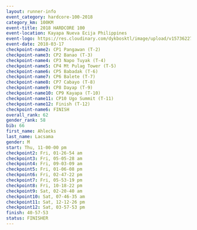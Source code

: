 ```yaml
---
layout: runner-info 
event_category: hardcore-100-2018 
category_km: 100KM 
event-title: 2018 HARDCORE 100 
event-location: Kayapa Nueva Ecija Philippines 
event-logo: https://res.cloudinary.com/dykbosktl/image/upload/v1573622785/Logo/HARDOCORE_100_LOGO_gtvcxx.jpg 
event-date: 2018-03-17 
checkpoint-name2: CP1 Pangawan (T-2) 
checkpoint-name3: CP2 Banao (T-3) 
checkpoint-name4: CP3 Napo Tuyak (T-4) 
checkpoint-name5: CP4 Mt Pulag Tower (T-5) 
checkpoint-name6: CP5 Babadak (T-6) 
checkpoint-name7: CP6 Balete (T-7) 
checkpoint-name8: CP7 Cabayo (T-8) 
checkpoint-name9: CP8 Dayap (T-9) 
checkpoint-name10: CP9 Kayapa (T-10) 
checkpoint-name11: CP10 Ugo Summit (T-11) 
checkpoint-name12: Finish (T-12) 
checkpoint-name6: FINISH
overall_rank: 62
gender_rank: 58
bib: 66
first_name: Ahlecks
last_name: Lacsama
gender: M
start: Thu, 11-00-00 pm
checkpoint2: Fri, 01-26-54 am
checkpoint3: Fri, 05-05-28 am
checkpoint4: Fri, 09-03-09 am
checkpoint5: Fri, 01-06-08 pm
checkpoint6: Fri, 02-47-22 pm
checkpoint7: Fri, 05-53-19 pm
checkpoint8: Fri, 10-18-22 pm
checkpoint9: Sat, 02-20-40 am
checkpoint10: Sat, 07-46-35 am
checkpoint11: Sat, 12-12-26 pm
checkpoint12: Sat, 03-57-53 pm
finish: 40-57-53
status: FINISHER
---
```

